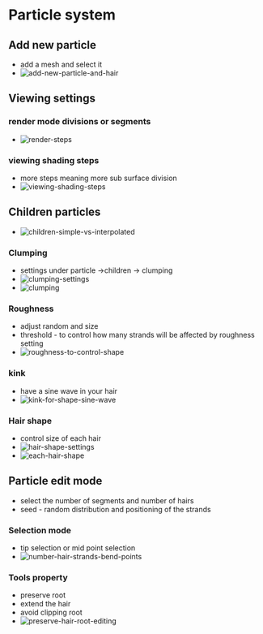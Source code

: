 # Particle system
## Add new particle
- add a mesh and select it
- <img src="add-new-particle-and-hair.jpg" alt="add-new-particle-and-hair" />

## Viewing settings
### render mode divisions or segments
- <img src="render-steps.jpg" alt="render-steps" />

### viewing shading steps
- more steps meaning more sub surface division
- <img src="viewing-shading-steps.jpg" alt="viewing-shading-steps" />

## Children particles
- <img src="children-simple-vs-interpolated.jpg" alt="children-simple-vs-interpolated" />

### Clumping
- settings under particle ->children -> clumping
- <img src="clumping-settings.jpg" alt="clumping-settings" />
- <img src="clumping.jpg" alt="clumping" />

### Roughness
- adjust random and size
- threshold - to control how many strands will be affected by roughness setting
- <img src="roughness-to-control-shape.jpg" alt="roughness-to-control-shape" />

### kink 
- have a sine wave in your hair
- <img src="kink-for-shape-sine-wave.jpg" alt="kink-for-shape-sine-wave" />

### Hair shape
- control size of each hair
- <img src="hair-shape-settings.jpg" alt="hair-shape-settings" />
- <img src="each-hair-shape.jpg" alt="each-hair-shape" />

## Particle edit mode
- select the number of segments and number of hairs
- seed - random distribution and positioning of the strands

### Selection mode
- tip selection or mid point selection
- <img src="number-hair-strands-bend-points.jpg" alt="number-hair-strands-bend-points" />

### Tools property
- preserve root
- extend the hair
- avoid clipping root
- <img src="preserve-hair-root-editing.jpg" alt="preserve-hair-root-editing" />